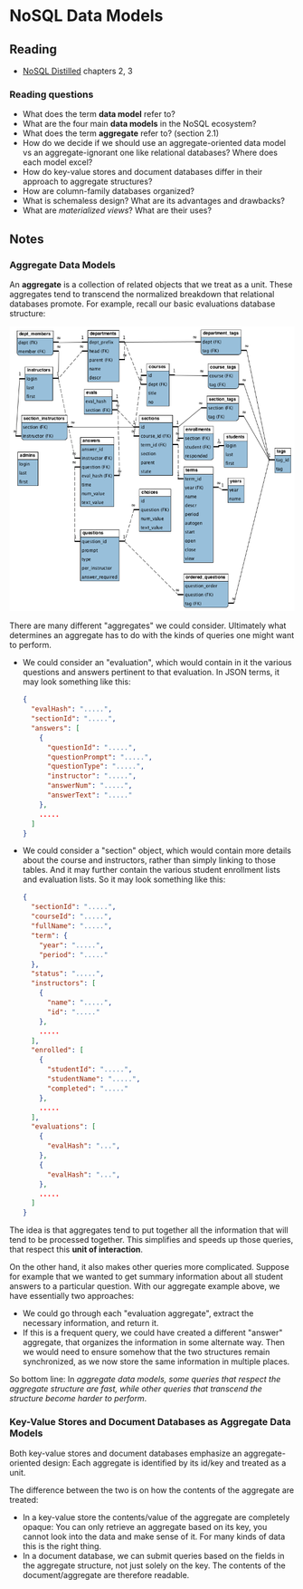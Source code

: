 # NoSQL Data Models

## Reading

- [NoSQL Distilled](http://learning.acm.org/books/book_detail.cfm?id=2381014&type=safari) chapters 2, 3

### Reading questions

- What does the term **data model** refer to?
- What are the four main **data models** in the NoSQL ecosystem?
- What does the term **aggregate** refer to? (section 2.1)
- How do we decide if we should use an aggregate-oriented data model vs an aggregate-ignorant one like relational databases? Where does each model excel?
- How do key-value stores and document databases differ in their approach to aggregate structures?
- How are column-family databases organized?
- What is schemaless design? What are its advantages and drawbacks?
- What are *materialized views*? What are their uses?

## Notes

### Aggregate Data Models

An **aggregate** is a collection of related objects that we treat as a unit. These aggregates tend to transcend the normalized breakdown that relational databases promote. For example, recall our basic evaluations database structure:

![Evaluations Database Relationships](images/EvalsModel.png)

There are many different "aggregates" we could consider. Ultimately what determines an aggregate has to do with the kinds of queries one might want to perform.

- We could consider an "evaluation", which would contain in it the various questions and answers pertinent to that evaluation. In JSON terms, it may look something like this:

    ```json
    {
      "evalHash": ".....",
      "sectionId": ".....",
      "answers": [
        {
          "questionId": ".....",
          "questionPrompt": ".....",
          "questionType": ".....",
          "instructor": ".....",
          "answerNum": ".....",
          "answerText": "....."
        },
        .....
      ]
    }
    ```
- We could consider a "section" object, which would contain more details about the course and instructors, rather than simply linking to those tables. And it may further contain the various student enrollment lists and evaluation lists. So it may look something like this:
    ```json
    {
      "sectionId": ".....",
      "courseId": ".....",
      "fullName": ".....",
      "term": {
        "year": ".....",
        "period": "....."
      },
      "status": ".....",
      "instructors": [
        {
          "name": ".....",
          "id": "....."
        },
        .....
      ],
      "enrolled": [
        {
          "studentId": ".....",
          "studentName": ".....",
          "completed": "....."
        },
        .....
      ],
      "evaluations": [
        {
          "evalHash": "...",
        },
        {
          "evalHash": "...",
        },
        .....
      ]
    }
    ```

The idea is that aggregates tend to put together all the information that will tend to be processed together. This simplifies and speeds up those queries, that respect this **unit of interaction**.

On the other hand, it also makes other queries more complicated. Suppose for example that we wanted to get summary information about all student answers to a particular question. With our aggregate example above, we have essentially two approaches:

- We could go through each "evaluation aggregate", extract the necessary information, and return it.
- If this is a frequent query, we could have created a different "answer" aggregate, that organizes the information in some alternate way. Then we would need to ensure somehow that the two structures remain synchronized, as we now store the same information in multiple places.

So bottom line: In *aggregate data models, some queries that respect the aggregate structure are fast, while other queries that transcend the structure become harder to perform*.

### Key-Value Stores and Document Databases as Aggregate Data Models

Both key-value stores and document databases emphasize an aggregate-oriented design: Each aggregate is identified by its id/key and treated as a unit.

The difference between the two is on how the contents of the aggregate are treated:

- In a key-value store the contents/value of the aggregate are completely opaque: You can only retrieve an aggregate based on its key, you cannot look into the data and make sense of it. For many kinds of data this is the right thing.
- In a document database, we can submit queries based on the fields in the aggregate structure, not just solely on the key. The contents of the document/aggregate are therefore readable.
